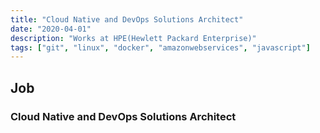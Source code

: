 ```yaml
---
title: "Cloud Native and DevOps Solutions Architect"
date: "2020-04-01"
description: "Works at HPE(Hewlett Packard Enterprise)"
tags: ["git", "linux", "docker", "amazonwebservices", "javascript"]
---
```


## Job

### Cloud Native and DevOps Solutions Architect
